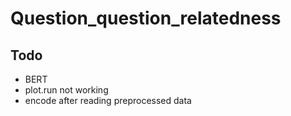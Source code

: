 # Question_question_relatedness

## Todo
* BERT
* plot.run not working
* encode after reading preprocessed data